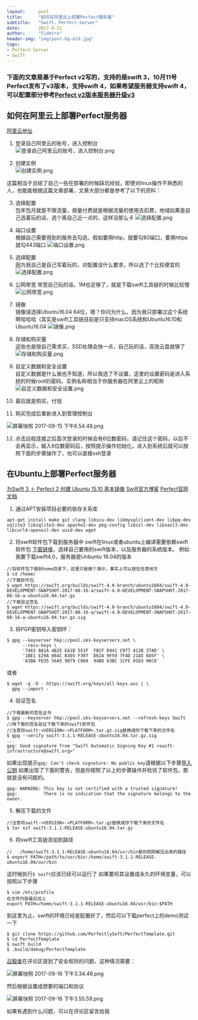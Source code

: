 ```yaml
---
layout:     post
title:      "如何在阿里云上部署Perfect服务器"
subtitle:   "Swift，Perfect-Server"
date:       2017-8-21
author:     "Fidetro"
header-img: "img/post-bg-old.jpg"
tags:
- Perfect-Server
- Swift
---
```

### 下面的文章是基于Perfect v2写的，支持的是swift 3，10月11号Perfect发布了v3版本，支持swift 4，如果希望服务器支持swift 4，可以配置部分参考[Perfect v2版本服务器升级v3](https://fidetro.github.io/2017/10/19/Perfect-v2版本服务器升级v3/)

## 如何在阿里云上部署Perfect服务器
[阿里云地址](https://www.aliyun.com/)
1. 登录自己阿里云的账号，进入控制台   
![登录自己阿里云的账号，进入控制台.png](http://foolishtalk.oss-cn-shenzhen.aliyuncs.com/00C3BAD3-3C65-4B5F-87C2-081F101F8861.png)

2. 创建实例   
![创建实例.png](http://foolishtalk.oss-cn-shenzhen.aliyuncs.com/ED04EC90-DE3C-4F62-9165-DF2CB4833620.png)

这篇相当于总结了自己一些在部署的时候踩坑经验，即使对linux操作不熟悉的人，也能能根据这篇文章部署，文章大部分都是参考了以下的资料：   

3. 选择配置   
包年包月就是不限流量，按量付费就是根据流量的使用去扣费，地域如果是自己选着玩的话，选个离自己近一点的，这样没那么卡
![选择配置.png](http://foolishtalk.oss-cn-shenzhen.aliyuncs.com/753AEF9A-47EF-4B58-B4D0-DA7E212C48B3.png)


4. 端口设置    
根据自己需要用到的服务去勾选，假如要用http，就要勾80端口，要用https就勾443端口
![端口设置.png](http://foolishtalk.oss-cn-shenzhen.aliyuncs.com/76F22B6F-ABDF-45DC-804D-50D84E82A7D2.png)

5. 选择配置   
因为我自己是自己写着玩的，对配置没什么要求，所以选了个比较便宜的
![选择配置.png](http://foolishtalk.oss-cn-shenzhen.aliyuncs.com/50BE7137-8340-4B90-8572-0711DD7259FA.png)

6. 公网带宽 
带宽自己玩的话，1M也足够了，就是下载swift工具链的时候比较慢
![公网带宽.png](http://foolishtalk.oss-cn-shenzhen.aliyuncs.com/BBFEDAFE-3632-40B3-86D4-F1035C927039.png)

7. 镜像   
镜像请选择Ubuntu16.04 64位，嗯？你问为什么，因为我只部署过这个系统啊哈哈哈（其实是swift工具链目前是只支持macOS系统和Ubuntu16.10和Ubuntu16.04
![镜像.png](http://foolishtalk.oss-cn-shenzhen.aliyuncs.com/C089B50A-B5BA-4C66-BFB9-CBCD6EC4E51C.png)

8. 存储和购买量   
这些也是按自己需求买，SSD处理会快一点，自己玩的话，高效云盘就够了
![存储和购买量.png](http://foolishtalk.oss-cn-shenzhen.aliyuncs.com/A7055D0D-F48E-4823-B824-82EE53764825.png)
9. 自定义数据和安全设置   
自定义数据是什么我也不知道，所以我选了不设置，这里的设置密码是进入系统的时候root的密码，实例名称相当于你服务器在阿里云上的昵称
![自定义数据和安全设置.png](http://foolishtalk.oss-cn-shenzhen.aliyuncs.com/B936E7C4-6BFC-406D-88E8-A7FD57F3EF82.png)
10. 最后就是购买，付钱   

11. 购买完成后重新进入到管理控制台   

![屏幕快照 2017-09-15 下午6.54.48.png](http://foolishtalk.oss-cn-shenzhen.aliyuncs.com/6ACD1478-8BF5-40D3-99CC-2BCBFE01EEF8.png)

12. 点击远程连接之后首次登录的时候会有6位数密码，请记住这个密码，以后不会再显示，输入6位数密码后，按照提示操作初始化，进入到系统后就可以按照下面的步骤操作了，也可以直接ssh登录

## 在Ubuntu上部署Perfect服务器
[为Swift 3 ＋ Perfect 2 创建 Ubuntu 15.10 基本镜像](https://github.com/PerfectlySoft/PerfectDocs/blob/master/guide.zh_CN/deployment-Ubuntu1510.md)
[Swift官方博客](https://swift.org)
[Perfect官网文档](https://www.perfect.org/docs/gettingStartedFromScratch_zh_CN.html)


1. 通过APT安装项目必要的依存关系库
```
apt-get install make git clang libicu-dev libmysqlclient-dev libpq-dev sqlite3 libsqlite3-dev apache2-dev pkg-config libssl-dev libsasl2-dev libcurl4-openssl-dev uuid-dev wget
```
2. 将swift软件包下载到服务器中
swift在linux或者ubuntu上编译需要依赖swift软件包
[下载链接](https://swift.org/download/#releases)，选择自己要用的swift版本，以及服务器的系统版本。
例如我要下载swift4.0，服务器是Unbuntu 16.04的版本
```
//将软件包下载到home目录下，这里只是做个演示，事实上可以放在任意地方
$ cd /home/
//下载软件包
$ wget https://swift.org/builds/swift-4.0-branch/ubuntu1604/swift-4.0-DEVELOPMENT-SNAPSHOT-2017-08-16-a/swift-4.0-DEVELOPMENT-SNAPSHOT-2017-08-16-a-ubuntu16.04.tar.gz
//下载验证签名
$ wget https://swift.org/builds/swift-4.0-branch/ubuntu1604/swift-4.0-DEVELOPMENT-SNAPSHOT-2017-08-16-a/swift-4.0-DEVELOPMENT-SNAPSHOT-2017-08-16-a-ubuntu16.04.tar.gz.sig
```
3. 将PGP密钥导入密钥环：
```
$ gpg --keyserver hkp://pool.sks-keyservers.net \
      --recv-keys \
      '7463 A81A 4B2E EA1B 551F  FBCF D441 C977 412B 37AD' \
      '1BE1 E29A 084C B305 F397  D62A 9F59 7F4D 21A5 6D5F' \
      'A3BA FD35 56A5 9079 C068  94BD 63BC 1CFE 91D3 06C6'
```
或者
```
$ wget -q -O - https://swift.org/keys/all-keys.asc | \
  gpg --import -
```
4. 验证签名
```
//下载最新的签名证书
$ gpg --keyserver hkp://pool.sks-keyservers.net --refresh-keys Swift
//用下载的签名验证下载下来的swift软件包
//注意将swift-<VERSION>-<PLATFORM>.tar.gz.sig替换成你下载下来的文件名
$ gpg --verify swift-3.1.1-RELEASE-ubuntu16.04.tar.gz.sig
...
gpg: Good signature from "Swift Automatic Signing Key #1 <swift-infrastructure@swift.org>"
```
如果出现提示`gpg: Can't check signature: No public key`请根据以下步骤[导入公钥](https://swift.org/download/#active-signing-keys)
如果出现了下面的警告，但是你按照了以上的步骤操作并检验了软件包，那就是没有问题的。
```
gpg: WARNING: This key is not certified with a trusted signature!
gpg:          There is no indication that the signature belongs to the owner.
```
5. 解压下载的文件
```
//注意将swift-<VERSION>-<PLATFORM>.tar.gz替换成你下载下来的文件名
$ tar xzf swift-3.1.1-RELEASE-ubuntu16.04.tar.gz
```
6. 将swift工具链添加到路径
```
//   /home/swift-3.1.1-RELEASE-ubuntu16.04/usr/bin是你刚刚解压出来的路径
$ export PATH=/path/to/usr/bin:/home/swift-3.1.1-RELEASE-ubuntu16.04/usr/bin
```
这时候执行`$ swift`应该已经可以运行了
如果要将其设置成永久的环境变量，可以按照以下步骤
```
$ vim /etc/profile
在文件内容最后加上
export PATH=/home/swift-3.1.1-RELEASE-ubuntu16.04/usr/bin:$PATH
```

到这里为止，swift的环境已经是配置好了，然后可以下载perfect上的demo测试一下
```
$ git clone https://github.com/PerfectlySoft/PerfectTemplate.git
$ cd PerfectTemplate
$ swift build
$ .build/debug/PerfectTemplate
```
[吕毅楽](http://www.jianshu.com/u/097a14a11101)在评论区提到了安全规则的问题，这种情况需要：

![屏幕快照 2017-09-16 下午3.34.46.png](http://foolishtalk.oss-cn-shenzhen.aliyuncs.com/444F8C63-D47D-4C4D-8A2F-DCCA61BBF07D.png)

然后根据设置成想要的端口和协议

![屏幕快照 2017-09-16 下午3.55.59.png](http://foolishtalk.oss-cn-shenzhen.aliyuncs.com/25023164-A3A4-4F4F-9ABC-B63D6AD48649.png)

如果有遇到什么问题，可以在评论区留言给我
